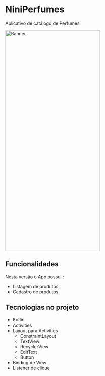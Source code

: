 # NiniPerfumes

Aplicativo de catálogo de Perfumes

<img src="https://github.com/belleb23/NiniPerfumes/assets/115180927/08a8f668-d9ba-463c-8e3c-b01747d124cc" alt="Banner" width="300" height="700"/>

## Funcionalidades

Nesta versão o App possui :
 
- Listagem de produtos
- Cadastro de produtos

## Tecnologias no projeto 

- Kotlin
- Activities
- Layout para Activities
    - ConstraintLayout
    - TextView
    - RecyclerView
    - EditText
    - Button
- Binding de View
- Listener de clique
